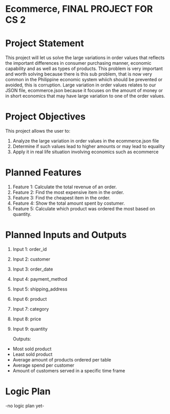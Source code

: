 # Ecommerce, FINAL PROJECT FOR CS 2
# Project Statement
This project will let us solve the large variations in order values that reflects the important differences in consumer purchasing manner, economic capability and as well as types of products. This problem is very important and worth solving because there is this sub problem, that is now very common in the Philippine economic system whiich should be prevented or avoided, this is corruption. Large variation in order values relates to our JSON file, ecommerce.json because it focuses on the amount of money or in short economics that may have large variation to one of the order values.
# Project Objectives
This project allows the user to:
1. Analyze the large variation in order values in the ecommerce.json file
2. Determine if such values lead to higher amounts or may lead to equality
3. Apply it in real life situation involving economics such as ecommerce
# Planned Features
1. Feature 1: Calculate the total revenue of an order.
2. Feature 2: Find the most expensive item in the order.
3. Feature 3: Find the cheapest item in the order.
4. Feature 4: Show the total amount spent by costumer.
5. Feature 5: Calculate which product was ordered the most based on quantity.
# Planned Inputs and Outputs
1. Input 1: order_id
2. Input 2: customer
3. Input 3: order_date
4. Input 4: payment_method
5. Input 5: shipping_address
6. Input 6: product
7. Input 7: category
8. Input 8: price
9. Input 9: quantity

   Outputs:
  - Most sold product
  - Least sold product
  - Average amount of products ordered per table
  - Average spend per customer
  - Amount of customers served in a specific time frame

# Logic Plan
-no logic plan yet-


